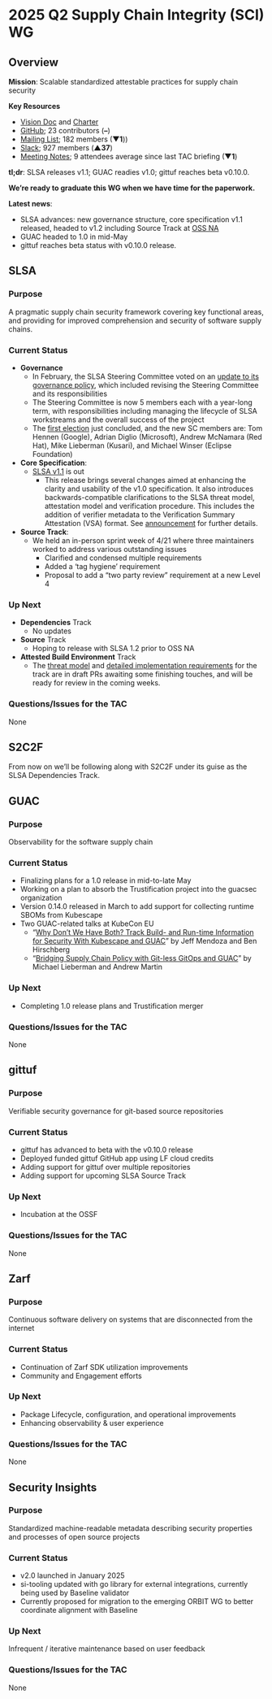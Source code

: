 # 2025 Q2 Supply Chain Integrity (SCI) WG

## **Overview**

**Mission**: Scalable standardized attestable practices for supply chain security

**Key Resources**

* [Vision Doc](https://docs.google.com/document/d/1SuJHaCr89Ih6TFvAIH2WM5M4_MlXwM8mqHynUBuungE/edit?resourcekey=0-wg-QROzZFa4Ju_uN_wOBNQ) and [Charter](https://github.com/ossf/wg-supply-chain-integrity/blob/main/governance/CHARTER.md)
* [GitHub](https://github.com/ossf/wg-supply-chain-integrity); 23 contributors (**–**)
* [Mailing List](https://lists.openssf.org/g/openssf-supply-chain-integrity); 182 members (▼**1**))
* [Slack](https://app.slack.com/client/T019QHUBYQ3/C01A1MA7A1K); 927 members (**▲37**)
* [Meeting Notes](ssci.io/sci-notes); 9 attendees average since last TAC briefing (▼**1**)

**tl;dr**: SLSA releases v1.1; GUAC readies v1.0; gittuf reaches beta v0.10.0.

**We’re ready to graduate this WG when we have time for the paperwork.**

**Latest news**:

* SLSA advances: new governance structure, core specification v1.1 released, headed to v1.2 including Source Track at [OSS NA](https://events.linuxfoundation.org/open-source-summit-north-america/)
* GUAC headed to 1.0 in mid-May
* gittuf reaches beta status with v0.10.0 release.



## SLSA

### Purpose
A pragmatic supply chain security framework covering key functional areas, and providing for improved comprehension and security of software supply chains.

### Current Status
* **Governance**
    * In February, the SLSA Steering Committee voted on an [update to its governance policy](https://github.com/slsa-framework/governance/blob/main/5._Governance.md), which included revising the Steering Committee and its responsibilities
    * The Steering Committee is now 5 members each with a year-long term, with responsibilities including managing the lifecycle of SLSA workstreams and the overall success of the project
    * The [first election](https://github.com/slsa-framework/slsa/issues/1295) just concluded, and the new SC members are: Tom Hennen (Google), Adrian Diglio (Microsoft), Andrew McNamara (Red Hat), Mike Lieberman (Kusari), and Michael Winser (Eclipse Foundation)
* **Core Specification**:
    * [SLSA v1.1](https://slsa.dev/spec/v1.1/) is out
        * This release brings several changes aimed at enhancing the clarity and usability of the v1.0 specification. It also introduces backwards-compatible clarifications to the SLSA threat model, attestation model and verification procedure. This includes the addition of verifier metadata to the Verification Summary Attestation (VSA) format. See [announcement](https://slsa.dev/blog/2025/04/slsa-v1.1) for further details.
* **Source Track**:
    * We held an in-person sprint week of 4/21 where three maintainers worked to address various outstanding issues
        * Clarified and condensed multiple requirements
        * Added a ‘tag hygiene’ requirement
        * Proposal to add a “two party review” requirement at a new Level 4

### Up Next
* **Dependencies** Track
    * No updates
* **Source** Track
    * Hoping to release with SLSA 1.2 prior to OSS NA
* **Attested Build Environment** Track
    * The [threat model](https://github.com/slsa-framework/slsa/pull/1287) and [detailed implementation requirements](https://github.com/slsa-framework/slsa/pull/1323) for the track are in draft PRs awaiting some finishing touches, and will be ready for review in the coming weeks.

### Questions/Issues for the TAC
None

## S2C2F

From now on we’ll be following along with S2C2F under its guise as the SLSA Dependencies Track.

## GUAC

### Purpose
Observability for the software supply chain

### Current Status
* Finalizing plans for a 1.0 release in mid-to-late May
* Working on a plan to absorb the Trustification project into the guacsec organization
* Version 0.14.0 released in March to add support for collecting runtime SBOMs from Kubescape
* Two GUAC-related talks at KubeCon EU
    * “[Why Don’t We Have Both? Track Build- and Run-time Information for Security With Kubescape and GUAC](https://events.linuxfoundation.org/kubecon-cloudnativecon-europe/program/schedule/?_hsenc=p2ANqtz-_Bt8t9ThHyK9D8zm1KUzjEnVYWcPGCpISaP1EHMlSegDNDwV8iA2WoOJTaCEvoL0Dow0Ss9VJEyvzt9owaFbwOHW_oGQ&_hsmi=342547164&utm_campaign=KubeCon-EU-2025&utm_medium=email&utm_content=342547164&utm_source=hs_email)” by Jeff Mendoza and Ben Hirschberg
    * “[Bridging Supply Chain Policy with Git-less GitOps and GUAC](https://events.linuxfoundation.org/kubecon-cloudnativecon-europe/program/schedule/?_hsenc=p2ANqtz-_Bt8t9ThHyK9D8zm1KUzjEnVYWcPGCpISaP1EHMlSegDNDwV8iA2WoOJTaCEvoL0Dow0Ss9VJEyvzt9owaFbwOHW_oGQ&_hsmi=342547164&utm_campaign=KubeCon-EU-2025&utm_medium=email&utm_content=342547164&utm_source=hs_email)” by Michael Lieberman and Andrew Martin

### Up Next
* Completing 1.0 release plans and Trustification merger

### Questions/Issues for the TAC
None

## gittuf

### Purpose
Verifiable security governance for git-based source repositories

### Current Status
* gittuf has advanced to beta with the v0.10.0 release
* Deployed funded gittuf GitHub app using LF cloud credits
* Adding support for gittuf over multiple repositories
* Adding support for upcoming SLSA Source Track

### Up Next
* Incubation at the OSSF

### Questions/Issues for the TAC
None

## Zarf

### Purpose
Continuous software delivery on systems that are disconnected from the internet

### Current Status
* Continuation of Zarf SDK utilization improvements
* Community and Engagement efforts

### Up Next
* Package Lifecycle, configuration, and operational improvements
* Enhancing observability & user experience


### Questions/Issues for the TAC
None

## Security Insights

### Purpose
Standardized machine-readable metadata describing security properties and processes of open source projects

### Current Status
* v2.0 launched in January 2025
* si-tooling updated with go library for external integrations, currently being used by Baseline validator
* Currently proposed for migration to the emerging ORBIT WG to better coordinate alignment with Baseline

### Up Next
Infrequent / iterative maintenance based on user feedback

### Questions/Issues for the TAC
None
